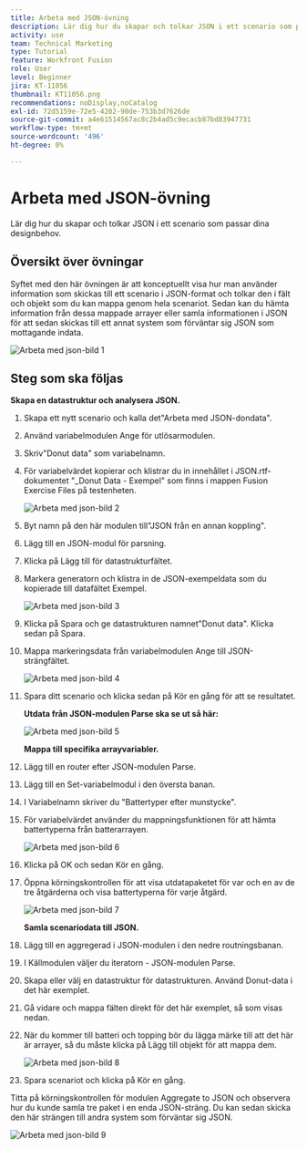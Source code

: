 ```yaml
---
title: Arbeta med JSON-övning
description: Lär dig hur du skapar och tolkar JSON i ett scenario som passar dina designbehov.
activity: use
team: Technical Marketing
type: Tutorial
feature: Workfront Fusion
role: User
level: Beginner
jira: KT-11056
thumbnail: KT11056.png
recommendations: noDisplay,noCatalog
exl-id: 72d5159e-72e5-4202-90de-753b3d7626de
source-git-commit: a4e61514567ac8c2b4ad5c9ecacb87bd83947731
workflow-type: tm+mt
source-wordcount: '496'
ht-degree: 0%

---
```


# Arbeta med JSON-övning

Lär dig hur du skapar och tolkar JSON i ett scenario som passar dina designbehov.

## Översikt över övningar

Syftet med den här övningen är att konceptuellt visa hur man använder information som skickas till ett scenario i JSON-format och tolkar den i fält och objekt som du kan mappa genom hela scenariot. Sedan kan du hämta information från dessa mappade arrayer eller samla informationen i JSON för att sedan skickas till ett annat system som förväntar sig JSON som mottagande indata.

![Arbeta med json-bild 1](../12-exercises/assets/working-with-json-walkthrough-1.png)

## Steg som ska följas

**Skapa en datastruktur och analysera JSON.**

1. Skapa ett nytt scenario och kalla det&quot;Arbeta med JSON-dondata&quot;.
1. Använd variabelmodulen Ange för utlösarmodulen.
1. Skriv&quot;Donut data&quot; som variabelnamn.
1. För variabelvärdet kopierar och klistrar du in innehållet i JSON.rtf-dokumentet &quot;_Donut Data - Exempel&quot; som finns i mappen Fusion Exercise Files på testenheten.

   ![Arbeta med json-bild 2](../12-exercises/assets/working-with-json-walkthrough-2.png)

1. Byt namn på den här modulen till&quot;JSON från en annan koppling&quot;.
1. Lägg till en JSON-modul för parsning.
1. Klicka på Lägg till för datastrukturfältet.
1. Markera generatorn och klistra in de JSON-exempeldata som du kopierade till datafältet Exempel.

   ![Arbeta med json-bild 3](../12-exercises/assets/working-with-json-walkthrough-3.png)

1. Klicka på Spara och ge datastrukturen namnet&quot;Donut data&quot;. Klicka sedan på Spara.
1. Mappa markeringsdata från variabelmodulen Ange till JSON-strängfältet.

   ![Arbeta med json-bild 4](../12-exercises/assets/working-with-json-walkthrough-4.png)

1. Spara ditt scenario och klicka sedan på Kör en gång för att se resultatet.

   **Utdata från JSON-modulen Parse ska se ut så här:**

   ![Arbeta med json-bild 5](../12-exercises/assets/working-with-json-walkthrough-5.png)

   **Mappa till specifika arrayvariabler.**

1. Lägg till en router efter JSON-modulen Parse.
1. Lägg till en Set-variabelmodul i den översta banan.
1. I Variabelnamn skriver du &quot;Battertyper efter munstycke&quot;.
1. För variabelvärdet använder du mappningsfunktionen för att hämta battertyperna från batterarrayen.

   ![Arbeta med json-bild 6](../12-exercises/assets/working-with-json-walkthrough-6.png)

1. Klicka på OK och sedan Kör en gång.
1. Öppna körningskontrollen för att visa utdatapaketet för var och en av de tre åtgärderna och visa battertyperna för varje åtgärd.

   ![Arbeta med json-bild 7](../12-exercises/assets/working-with-json-walkthrough-7.png)

   **Samla scenariodata till JSON.**

1. Lägg till en aggregerad i JSON-modulen i den nedre routningsbanan.
1. I Källmodulen väljer du iteratorn - JSON-modulen Parse.
1. Skapa eller välj en datastruktur för datastrukturen. Använd Donut-data i det här exemplet.
1. Gå vidare och mappa fälten direkt för det här exemplet, så som visas nedan.
1. När du kommer till batteri och topping bör du lägga märke till att det här är arrayer, så du måste klicka på Lägg till objekt för att mappa dem.

   ![Arbeta med json-bild 8](../12-exercises/assets/working-with-json-walkthrough-8.png)

1. Spara scenariot och klicka på Kör en gång.

Titta på körningskontrollen för modulen Aggregate to JSON och observera hur du kunde samla tre paket i en enda JSON-sträng. Du kan sedan skicka den här strängen till andra system som förväntar sig JSON.

![Arbeta med json-bild 9](../12-exercises/assets/working-with-json-walkthrough-9.png)
